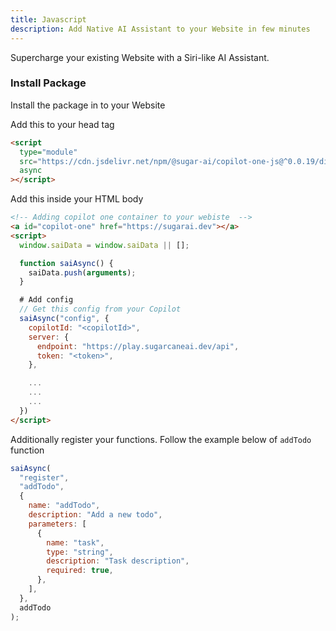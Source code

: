 ```yaml
---
title: Javascript
description: Add Native AI Assistant to your Website in few minutes
---
```


Supercharge your existing Website with a Siri-like AI Assistant.

### Install Package

Install the package in to your Website

Add this to your head tag

```html
<script
  type="module"
  src="https://cdn.jsdelivr.net/npm/@sugar-ai/copilot-one-js@^0.0.19/dist/js/copilot-one.min.js"
  async
></script>
```

Add this inside your HTML body

```html
<!-- Adding copilot one container to your webiste  -->
<a id="copilot-one" href="https://sugarai.dev"></a>
<script>
  window.saiData = window.saiData || [];

  function saiAsync() {
    saiData.push(arguments);
  }

  # Add config
  // Get this config from your Copilot
  saiAsync("config", {
    copilotId: "<copilotId>",
    server: {
      endpoint: "https://play.sugarcaneai.dev/api",
      token: "<token>",
    },

    ...
    ...
    ...
  })
</script>
```

Additionally register your functions. Follow the example below of `addTodo` function

```js
saiAsync(
  "register",
  "addTodo",
  {
    name: "addTodo",
    description: "Add a new todo",
    parameters: [
      {
        name: "task",
        type: "string",
        description: "Task description",
        required: true,
      },
    ],
  },
  addTodo
);
```
